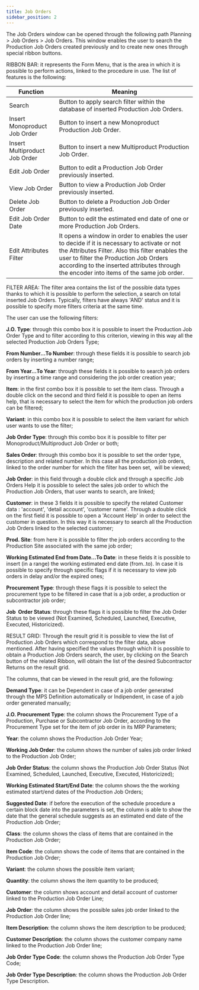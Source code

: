 ```yaml
---
title: Job Orders
sidebar_position: 2
---
```


The Job Orders window can be opened through the following path Planning > Job Orders > Job Orders. This window enables the user to search the Production Job Orders created previously and to create new ones through special ribbon buttons.

RIBBON BAR: it represents the Form Menu, that is the area in which it is possible to perform actions, linked to the procedure in use. The list of features is the following: 





| Function | Meaning |
| --- | --- |
| Search  | Button to apply search filter within the database of inserted Production Job Orders. |
| Insert Monoproduct Job Order | Button to insert a new Monoproduct Production Job Order. |
| Insert Multiproduct Job Order | Button to insert a new Multiproduct Production Job Order. |
| Edit Job Order | Button to edit a Production Job Order previously inserted. |
| View Job Order | Button to view a Production Job Order previously inserted. |
| Delete Job Order | Button to delete a Production Job Order previously inserted. |
| Edit Job Order Date | Button to edit the estimated end date of one or more Production Job Orders. |
| Edit Attributes Filter | It opens a window in order to enables the user to decide if it is necessary to activate or not the Attributes Filter. Also this filter enables the user to filter the Production Job Orders according to the inserted attributes through the encoder into items of the same job order. |

FILTER AREA: The filter area contains the list of the possible data types thanks to which it is possible to perform the selection, a search on total inserted Job Orders. Typically, filters have always 'AND' status and it is possible to specify more filters criteria at the same time.

The user can use the following filters:

**J.O. Type**: through this combo box it is possible to insert the Production Job Order Type and to filter according to this criterion, viewing in this way all the selected Production Job Orders Type;

**From Number…To Number**: through these fields it is possible to search job orders by inserting a number range;

**From Year…To Year**: through these fields it is possible to search job orders by inserting a time range and considering the job order creation year;

**Item**: in the first combo box it is possible to set the item class. Through a double click on the second and third field it is possible to open an items help, that is necessary to select the item for which the production job orders can be filtered;

**Variant**: in this combo box it is possible to select the item variant for which user wants to use the filter;

**Job Order Type**: through this combo box it is possible to filter per Monoproduct/Multiproduct Job Order or both;

**Sales Order**: through this combo box it is possible to set the order type, description and related number. In this case all the production job orders, linked to the order number for which the filter has been set,  will be viewed;

**Job Order**: in this field through a double click and through a specific Job Orders Help it is possible to select the sales job order to which the Production Job Orders, that user wants to search, are linked;

**Customer**: in these 3 fields it is possible to specify the related Customer data : 'account', 'detail account', 'customer name'. Through a double click on the first field it is possible to open a 'Account Help' in order to select the customer in question. In this way it is necessary to search all the Production Job Orders linked to the selected customer;

**Prod. Site**: from here it is possible to filter the job orders according to the Production Site associated with the same job order;

**Working Estimated End from Date…To Date**: in these fields it is possible to insert (in a range) the working estimated end date (from..to). In case it is possible to specify through specific flags if it is necessary to view job orders in delay and/or the expired ones;

**Procurement Type**: through these flags it is possible to select the procurement type to be filtered in case that is a job order, a production or subcontractor job order;

**Job  Order Status**: through these flags it is possible to filter the Job Order Status to be viewed (Not Examined, Scheduled, Launched, Executive, Executed, Historicized).

RESULT GRID: Through the result grid it is possible to view the list of Production Job Orders which correspond to the filter data, above mentioned. After having specified the values through which it is possible to obtain a Production Job Orders search, the user, by clicking on the Search button of the related Ribbon, will obtain the list of the desired Subcontractor Returns on the result grid.

The columns, that can be viewed in the result grid, are the following:

**Demand Type**: it can be Dependent in case of a job order generated through the MPS Definition automatically or Indipendent, in case of a job order generated manually;

**J.O. Procurement Type**: the column shows the Procurement Type of a Production, Purchase or Subcontractor Job Order, according to the Procurement Type set for the item of job order in its MRP Parameters;

**Year**: the column shows the Production Job Order Year;

**Working Job Order**: the column shows the number of sales job order linked to the Production Job Order;

**Job Order Status**: the column shows the Production Job Order Status (Not Examined, Scheduled, Launched, Executive, Executed, Historicized);

**Working Estimated Start/End Date**: the column shows the the working estimated start/end dates of the Production Job Orders;

**Suggested Date**: if before the execution of the schedule procedure a certain block date into the parameters is set, the column is able to show the date that the general schedule suggests as an estimated end date of the Production Job Order;

**Class**: the column shows the class of items that are contained in the Production Job Order;

**Item Code**: the column shows the code of items that are contained in the Production Job Order;

**Variant**: the column shows the possible item variant;

**Quantity**: the column shows the item quantity to be produced;

**Customer**: the column shows account and detail account of customer linked to the Production Job Order Line;

**Job Order**: the column shows the possible sales job order linked to the Production Job Order line;

**Item Description**: the column shows the item description to be produced;

**Customer Description**: the column shows the customer company name linked to the Production Job Order line;

**Job Order Type Code**: the column shows the Production Job Order Type Code;

**Job Order Type Description**: the column shows the Production Job Order Type Description.






